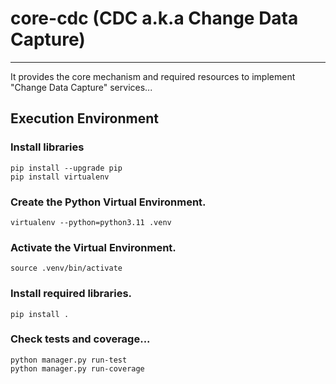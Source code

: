 # core-cdc (CDC a.k.a Change Data Capture)
_______________________________________________________________________________

It provides the core mechanism and required resources to 
implement "Change Data Capture" services...

## Execution Environment

### Install libraries
```commandline
pip install --upgrade pip 
pip install virtualenv
```

### Create the Python Virtual Environment.
```commandline
virtualenv --python=python3.11 .venv
```

### Activate the Virtual Environment.
```commandline
source .venv/bin/activate
```

### Install required libraries.
```commandline
pip install .
```

### Check tests and coverage...
```commandline
python manager.py run-test
python manager.py run-coverage
```
